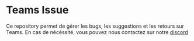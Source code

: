 # Teams Issue
Ce repository permet de gérer les bugs, les suggestions et les retours sur Teams. En cas de nécéssité, vous pouvez nous contactez sur notre [discord](https://discord.gg/Pdpc2NAKVK)

